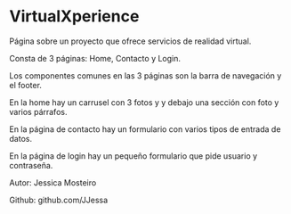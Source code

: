 # VirtualXperience
Página sobre un proyecto que ofrece servicios de realidad virtual.  

Consta de 3 páginas: Home, Contacto y Login.  

Los componentes comunes en las 3 páginas son la barra de navegación y el footer.  

En la home hay un carrusel con 3 fotos y y debajo una sección con foto y varios párrafos.  

En la página de contacto hay un formulario con varios tipos de entrada de datos. 

En la página de login hay un pequeño formulario que pide usuario y contraseña.  


Autor: Jessica Mosteiro  

Github: github.com/JJessa

